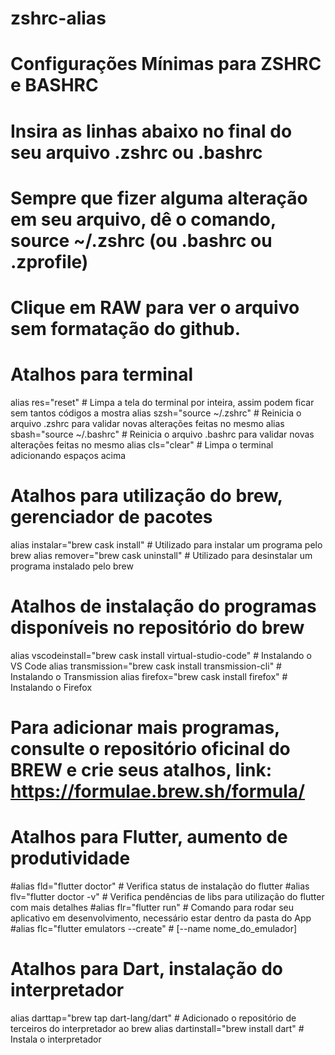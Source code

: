 # zshrc-alias
# Configurações Mínimas para ZSHRC e BASHRC
# Insira as linhas abaixo no final do seu arquivo .zshrc ou .bashrc
# Sempre que fizer alguma alteração em seu arquivo, dê o comando, source ~/.zshrc (ou .bashrc ou .zprofile)
# Clique em RAW para ver o arquivo sem formatação do github.

# Atalhos para terminal
alias res="reset" # Limpa a tela do terminal por inteira, assim podem ficar sem tantos códigos a mostra
alias szsh="source ~/.zshrc" # Reinicia o arquivo .zshrc para validar novas alterações feitas no mesmo
alias sbash="source ~/.bashrc" # Reinicia o arquivo .bashrc para validar novas alterações feitas no mesmo
alias cls="clear" # Limpa o terminal adicionando espaços acima

# Atalhos para utilização do brew, gerenciador de pacotes
alias instalar="brew cask install" # Utilizado para instalar um programa pelo brew
alias remover="brew cask uninstall" # Utilizado para desinstalar um programa instalado pelo brew

# Atalhos de instalação do programas disponíveis no repositório do brew
alias vscodeinstall="brew cask install virtual-studio-code" # Instalando o VS Code
alias transmission="brew cask install transmission-cli" # Instalando o Transmission
alias firefox="brew cask install firefox" # Instalando o Firefox
# Para adicionar mais programas, consulte o repositório oficinal do BREW e crie seus atalhos, link: https://formulae.brew.sh/formula/

# Atalhos para Flutter, aumento de produtividade
#alias fld="flutter doctor" # Verifica status de instalação do flutter
#alias flv="flutter doctor -v" # Verifica pendências de libs para utilização do flutter com mais detalhes
#alias flr="flutter run" # Comando para rodar seu aplicativo em desenvolvimento, necessário estar dentro da pasta do App
#alias flc="flutter emulators --create" # [--name nome_do_emulador]

# Atalhos para Dart, instalação do interpretador
alias darttap="brew tap dart-lang/dart" # Adicionado o repositório de terceiros do interpretador ao brew
alias dartinstall="brew install dart" # Instala o interpretador
